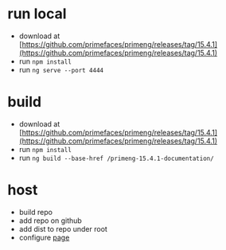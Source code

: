 # run local

- download at [https://github.com/primefaces/primeng/releases/tag/15.4.1](https://github.com/primefaces/primeng/releases/tag/15.4.1)
- run `npm install`
- run `ng serve --port 4444`

# build

- download at [https://github.com/primefaces/primeng/releases/tag/15.4.1](https://github.com/primefaces/primeng/releases/tag/15.4.1)
- run `npm install`
- run `ng build --base-href /primeng-15.4.1-documentation/`

# host

- build repo
- add repo on github
- add dist to repo under root
- configure [page](https://docs.github.com/en/pages/getting-started-with-github-pages/creating-a-github-pages-site#creating-your-site)

